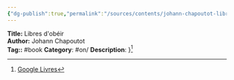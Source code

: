 ```yaml
---
{"dg-publish":true,"permalink":"/sources/contents/johann-chapoutot-libres-d-obeir/","created":"2023-02-24T17:18:48.340+01:00","updated":"2023-04-20T12:41:25.939+02:00"}
---
```


**Title:** Libres d'obéir  
**Author:** Johann Chapoutot  
**Tag::** #book 
**Category**: #on/
**Description**: }[^1]

[^1]: [Google Livres](https://books.google.fr/)